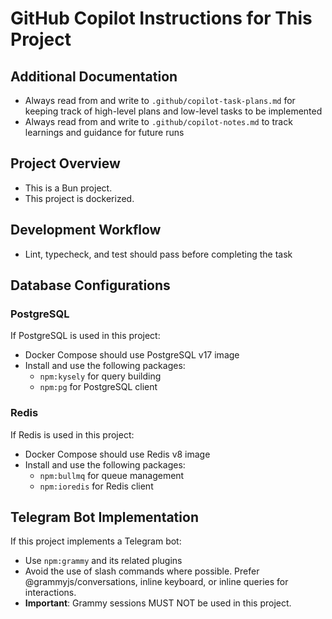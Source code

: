 # GitHub Copilot Instructions for This Project

## Additional Documentation
- Always read from and write to `.github/copilot-task-plans.md` for keeping track of high-level plans and low-level tasks to be implemented
- Always read from and write to `.github/copilot-notes.md` to track learnings and guidance for future runs

## Project Overview
- This is a Bun project.
- This project is dockerized.

## Development Workflow
- Lint, typecheck, and test should pass before completing the task

## Database Configurations

### PostgreSQL
If PostgreSQL is used in this project:
- Docker Compose should use PostgreSQL v17 image
- Install and use the following packages:
  - `npm:kysely` for query building
  - `npm:pg` for PostgreSQL client

### Redis
If Redis is used in this project:
- Docker Compose should use Redis v8 image
- Install and use the following packages:
  - `npm:bullmq` for queue management
  - `npm:ioredis` for Redis client

## Telegram Bot Implementation
If this project implements a Telegram bot:
- Use `npm:grammy` and its related plugins
- Avoid the use of slash commands where possible. Prefer @grammyjs/conversations, inline keyboard, or inline queries for interactions.
- **Important**: Grammy sessions MUST NOT be used in this project.
